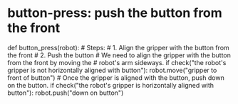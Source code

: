 # button-press: push the button from the front
def button_press(robot):
    # Steps:
    # 1. Align the gripper with the button from the front
    # 2. Push the button
    # We need to align the gripper with the button from the front by moving the
    # robot's arm sideways.
    if check("the robot's gripper is not horizontally aligned with button"):
        robot.move("gripper to front of button")
    # Once the gripper is aligned with the button, push down on the button.
    if check("the robot's gripper is horizontally aligned with button"):
        robot.push("down on button")